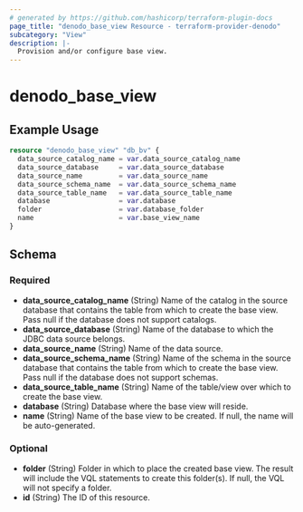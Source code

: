 ```yaml
---
# generated by https://github.com/hashicorp/terraform-plugin-docs
page_title: "denodo_base_view Resource - terraform-provider-denodo"
subcategory: "View"
description: |-
  Provision and/or configure base view.
---
```


# denodo_base_view

## Example Usage

```terraform
resource "denodo_base_view" "db_bv" {
  data_source_catalog_name = var.data_source_catalog_name
  data_source_database     = var.data_source_database
  data_source_name         = var.data_source_name
  data_source_schema_name  = var.data_source_schema_name
  data_source_table_name   = var.data_source_table_name
  database                 = var.database
  folder                   = var.database_folder
  name                     = var.base_view_name
}

```

<!-- schema generated by tfplugindocs -->
## Schema

### Required

- **data_source_catalog_name** (String) Name of the catalog in the source database that contains the table from which to create the base view. Pass null if the database does not support catalogs.
- **data_source_database** (String) Name of the database to which the JDBC data source belongs.
- **data_source_name** (String) Name of the data source.
- **data_source_schema_name** (String) Name of the schema in the source database that contains the table from which to create the base view. Pass null if the database does not support schemas.
- **data_source_table_name** (String) Name of the table/view over which to create the base view.
- **database** (String) Database where the base view will reside.
- **name** (String) Name of the base view to be created. If null, the name will be auto-generated.

### Optional

- **folder** (String) Folder in which to place the created base view. The result will include the VQL statements to create this folder(s). If null, the VQL will not specify a folder.
- **id** (String) The ID of this resource.
